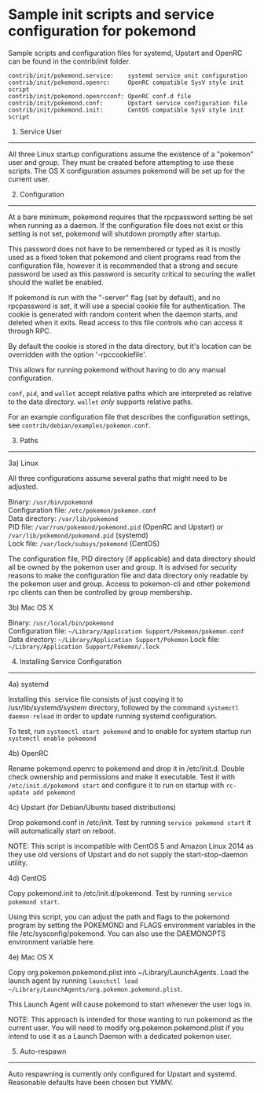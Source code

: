 Sample init scripts and service configuration for pokemond
==========================================================

Sample scripts and configuration files for systemd, Upstart and OpenRC
can be found in the contrib/init folder.

    contrib/init/pokemond.service:    systemd service unit configuration
    contrib/init/pokemond.openrc:     OpenRC compatible SysV style init script
    contrib/init/pokemond.openrcconf: OpenRC conf.d file
    contrib/init/pokemond.conf:       Upstart service configuration file
    contrib/init/pokemond.init:       CentOS compatible SysV style init script

1. Service User
---------------------------------

All three Linux startup configurations assume the existence of a "pokemon" user
and group.  They must be created before attempting to use these scripts.
The OS X configuration assumes pokemond will be set up for the current user.

2. Configuration
---------------------------------

At a bare minimum, pokemond requires that the rpcpassword setting be set
when running as a daemon.  If the configuration file does not exist or this
setting is not set, pokemond will shutdown promptly after startup.

This password does not have to be remembered or typed as it is mostly used
as a fixed token that pokemond and client programs read from the configuration
file, however it is recommended that a strong and secure password be used
as this password is security critical to securing the wallet should the
wallet be enabled.

If pokemond is run with the "-server" flag (set by default), and no rpcpassword is set,
it will use a special cookie file for authentication. The cookie is generated with random
content when the daemon starts, and deleted when it exits. Read access to this file
controls who can access it through RPC.

By default the cookie is stored in the data directory, but it's location can be overridden
with the option '-rpccookiefile'.

This allows for running pokemond without having to do any manual configuration.

`conf`, `pid`, and `wallet` accept relative paths which are interpreted as
relative to the data directory. `wallet` *only* supports relative paths.

For an example configuration file that describes the configuration settings,
see `contrib/debian/examples/pokemon.conf`.

3. Paths
---------------------------------

3a) Linux

All three configurations assume several paths that might need to be adjusted.

Binary:              `/usr/bin/pokemond`  
Configuration file:  `/etc/pokemon/pokemon.conf`  
Data directory:      `/var/lib/pokemond`  
PID file:            `/var/run/pokemond/pokemond.pid` (OpenRC and Upstart) or `/var/lib/pokemond/pokemond.pid` (systemd)  
Lock file:           `/var/lock/subsys/pokemond` (CentOS)  

The configuration file, PID directory (if applicable) and data directory
should all be owned by the pokemon user and group.  It is advised for security
reasons to make the configuration file and data directory only readable by the
pokemon user and group.  Access to pokemon-cli and other pokemond rpc clients
can then be controlled by group membership.

3b) Mac OS X

Binary:              `/usr/local/bin/pokemond`  
Configuration file:  `~/Library/Application Support/Pokemon/pokemon.conf`  
Data directory:      `~/Library/Application Support/Pokemon`
Lock file:           `~/Library/Application Support/Pokemon/.lock`

4. Installing Service Configuration
-----------------------------------

4a) systemd

Installing this .service file consists of just copying it to
/usr/lib/systemd/system directory, followed by the command
`systemctl daemon-reload` in order to update running systemd configuration.

To test, run `systemctl start pokemond` and to enable for system startup run
`systemctl enable pokemond`

4b) OpenRC

Rename pokemond.openrc to pokemond and drop it in /etc/init.d.  Double
check ownership and permissions and make it executable.  Test it with
`/etc/init.d/pokemond start` and configure it to run on startup with
`rc-update add pokemond`

4c) Upstart (for Debian/Ubuntu based distributions)

Drop pokemond.conf in /etc/init.  Test by running `service pokemond start`
it will automatically start on reboot.

NOTE: This script is incompatible with CentOS 5 and Amazon Linux 2014 as they
use old versions of Upstart and do not supply the start-stop-daemon utility.

4d) CentOS

Copy pokemond.init to /etc/init.d/pokemond. Test by running `service pokemond start`.

Using this script, you can adjust the path and flags to the pokemond program by
setting the POKEMOND and FLAGS environment variables in the file
/etc/sysconfig/pokemond. You can also use the DAEMONOPTS environment variable here.

4e) Mac OS X

Copy org.pokemon.pokemond.plist into ~/Library/LaunchAgents. Load the launch agent by
running `launchctl load ~/Library/LaunchAgents/org.pokemon.pokemond.plist`.

This Launch Agent will cause pokemond to start whenever the user logs in.

NOTE: This approach is intended for those wanting to run pokemond as the current user.
You will need to modify org.pokemon.pokemond.plist if you intend to use it as a
Launch Daemon with a dedicated pokemon user.

5. Auto-respawn
-----------------------------------

Auto respawning is currently only configured for Upstart and systemd.
Reasonable defaults have been chosen but YMMV.

